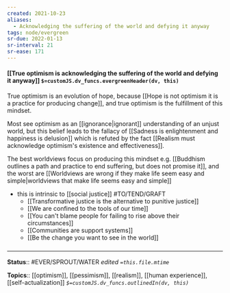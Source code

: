 ```yaml
---
created: 2021-10-23
aliases:
  - Acknowledging the suffering of the world and defying it anyway
tags: node/evergreen
sr-due: 2022-01-13
sr-interval: 21
sr-ease: 171
---
```


#### [[True optimism is acknowledging the suffering of the world and defying it anyway]] `$=customJS.dv_funcs.evergreenHeader(dv, this)`

True optimism is an evolution of hope, because [[Hope is not optimism it is a practice for producing change]], and true optimism is the fulfillment of this mindset.

Most see optimism as an [[ignorance|ignorant]] understanding of an unjust world, but this belief leads to the fallacy of [[Sadness is enlightenment and happiness is delusion]] which is refuted by the fact [[Realism must acknowledge optimism's existence and effectiveness]]. 

The best worldviews focus on producing this mindset e.g. [[Buddhism outlines a path and practice to end suffering, but does not promise it]], and the worst are [[Worldviews are wrong if they make life seem easy and simple|worldviews that make life seems easy and simple]]

- this is intrinsic to [[social justice]] #TO/TEND/GRAFT 
	- [[Transformative justice is the alternative to punitive justice]]
	- [[We are confined to the tools of our time]]
	- [[You can't blame people for failing to rise above their circumstances]]
	- [[Communities are support systems]]
	- [[Be the change you want to see in the world]]

### <hr class="footnote"/>

**Status**:: #EVER/SPROUT/WATER 
*edited `=this.file.mtime`*

**Topics**:: [[optimism]], [[pessimism]], [[realism]], [[human experience]], [[self-actualization]]
*`$=customJS.dv_funcs.outlinedIn(dv, this)`*
